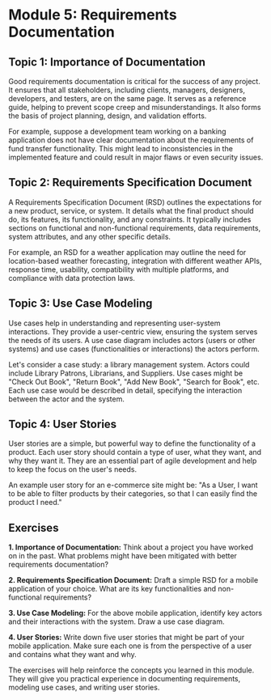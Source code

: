 # Module 5: Requirements Documentation

## Topic 1: Importance of Documentation
Good requirements documentation is critical for the success of any project. It ensures that all stakeholders, including clients, managers, designers, developers, and testers, are on the same page. It serves as a reference guide, helping to prevent scope creep and misunderstandings. It also forms the basis of project planning, design, and validation efforts.

For example, suppose a development team working on a banking application does not have clear documentation about the requirements of fund transfer functionality. This might lead to inconsistencies in the implemented feature and could result in major flaws or even security issues.

## Topic 2: Requirements Specification Document
A Requirements Specification Document (RSD) outlines the expectations for a new product, service, or system. It details what the final product should do, its features, its functionality, and any constraints. It typically includes sections on functional and non-functional requirements, data requirements, system attributes, and any other specific details.

For example, an RSD for a weather application may outline the need for location-based weather forecasting, integration with different weather APIs, response time, usability, compatibility with multiple platforms, and compliance with data protection laws.

## Topic 3: Use Case Modeling
Use cases help in understanding and representing user-system interactions. They provide a user-centric view, ensuring the system serves the needs of its users. A use case diagram includes actors (users or other systems) and use cases (functionalities or interactions) the actors perform.

Let's consider a case study: a library management system. Actors could include Library Patrons, Librarians, and Suppliers. Use cases might be "Check Out Book", "Return Book", "Add New Book", "Search for Book", etc. Each use case would be described in detail, specifying the interaction between the actor and the system.

## Topic 4: User Stories
User stories are a simple, but powerful way to define the functionality of a product. Each user story should contain a type of user, what they want, and why they want it. They are an essential part of agile development and help to keep the focus on the user's needs.

An example user story for an e-commerce site might be: "As a User, I want to be able to filter products by their categories, so that I can easily find the product I need."

## Exercises
**1. Importance of Documentation:** Think about a project you have worked on in the past. What problems might have been mitigated with better requirements documentation?

**2. Requirements Specification Document:** Draft a simple RSD for a mobile application of your choice. What are its key functionalities and non-functional requirements?

**3. Use Case Modeling:** For the above mobile application, identify key actors and their interactions with the system. Draw a use case diagram.

**4. User Stories:** Write down five user stories that might be part of your mobile application. Make sure each one is from the perspective of a user and contains what they want and why.

The exercises will help reinforce the concepts you learned in this module. They will give you practical experience in documenting requirements, modeling use cases, and writing user stories.

